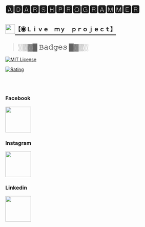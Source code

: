# 🅰🅳🅰🆁🆂🅷🅿🆁🅾🅶🆁🅰🅼🅼🅴🆁
### <h2><img src="https://encrypted-tbn0.gstatic.com/images?q=tbn:ANd9GcRaaojFlroBSalocaNyVBopAikJ7-lIdcWwYQ&usqp=CAU" width="30px"><a href="https://adarshprogrammer.github.io/My-Projects/"><sup>【&#9673;Ｌｉｖｅ　ｍｙ　ｐｒｏｊｅｃｔ】<sup></a></h2>

>## ░▒▓█ 𝙱𝚊𝚍𝚐𝚎𝚜 █▓▒░


[![MIT License](https://img.shields.io/badge/License-MIT-green.svg)](https://github.com/adarshprogrammer/Our-Projects/blob/main/LICENSE)

[![Rating](https://img.shields.io/amo/stars/dustman)](https://github.com/adarshprogrammer)

<br>
<br>

### Facebook
<a href="https://www.facebook.com/adarshkumarx1/"><img src="https://cdn-icons-png.flaticon.com/512/733/733547.png" width="80px" ></a>
### Instagram
<a href="https://www.instagram.com/adarshkumarx1/"><img src="https://user-images.githubusercontent.com/100017142/167457597-ea4c2116-a22d-45ac-b599-b6b0e0a1713d.png" width="80px" ></a>
### Linkedin
<a href="https://www.linkedin.com/in/adarsh-kumar-1b2655195/"><img src="https://user-images.githubusercontent.com/100017142/167456810-52e32d33-d43c-4934-9b7d-1b69866088a3.png" width="80px" ></a>


